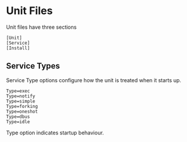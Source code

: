 # Unit Files

Unit files have three sections
```
[Unit]
[Service]
[Install]
```

## Service Types
Service Type options configure how the unit is treated when it starts up.
```
Type=exec
Type=notify
Type=simple
Type=forking
Type=oneshot
Type=dbus
Type=idle
```
Type option indicates startup behaviour.





